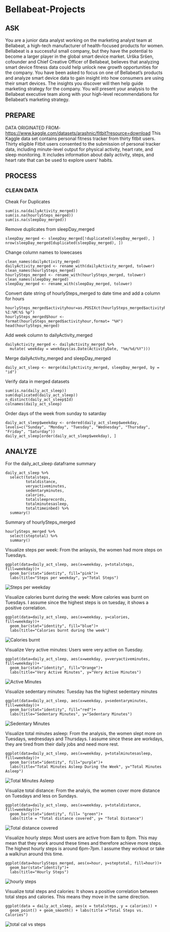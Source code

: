 # Bellabeat-Projects

## ASK
You are a junior data analyst working on the marketing analyst team at Bellabeat, a high-tech manufacturer of health-focused
products for women. Bellabeat is a successful small company, but they have the potential to become a larger player in the
global smart device market. Urška Sršen, cofounder and Chief Creative Officer of Bellabeat, believes that analyzing smart
device fitness data could help unlock new growth opportunities for the company. You have been asked to focus on one of
Bellabeat’s products and analyze smart device data to gain insight into how consumers are using their smart devices. The
insights you discover will then help guide marketing strategy for the company. You will present your analysis to the Bellabeat
executive team along with your high-level recommendations for Bellabeat’s marketing strategy.

## PREPARE
DATA ORIGINATED FROM- https://www.kaggle.com/datasets/arashnic/fitbit?resource=download
This Kaggle data set contains personal fitness tracker from thirty fitbit users. Thirty eligible Fitbit users consented to the submission of personal tracker data, including minute-level output for physical activity, heart rate, and sleep monitoring. It includes information about daily activity, steps, and heart rate that can be used to explore users’ habits.

## PROCESS
### CLEAN DATA
Cheak For Duplicates
```{r}
sum(is.na(dailyActivity_merged))
sum(is.na(hourlySteps_merged))
sum(is.na(sleepDay_merged))
```

Remove duplicates from sleepDay_merged
```{r}
sleepDay_merged <- sleepDay_merged[!duplicated(sleepDay_merged), ]
nrow(sleepDay_merged[duplicated(sleepDay_merged), ])
```

Change column names to lowecases
```{r}
clean_names(dailyActivity_merged)
dailyActivity_merged <- rename_with(dailyActivity_merged, tolower)
clean_names(hourlySteps_merged)
hourlySteps_merged <- rename_with(hourlySteps_merged, tolower)
clean_names(sleepDay_merged)
sleepDay_merged <- rename_with(sleepDay_merged, tolower)
```

Convert date string of hourlySteps_merged to date time and add a column for hours
```{r}
hourlySteps_merged$activityhour=as.POSIXct(hourlySteps_merged$activityhour,format="%m/%d/%Y %I:%M:%S %p")
hourlySteps_merged$hour <-  format(hourlySteps_merged$activityhour,format= "%H")
head(hourlySteps_merged)
```

Add week column to dailyActivity_merged
```{r}
dailyActivity_merged <- dailyActivity_merged %>% 
  mutate( weekday = weekdays(as.Date(ActivityDate, "%m/%d/%Y")))
```

Merge dailyActivity_merged and sleepDay_merged
```{r}
daily_act_sleep <- merge(dailyActivity_merged, sleepDay_merged, by = "id")
```

Verify data in merged datasets
```{r}
sum(is.na(daily_act_sleep))
sum(duplicated(daily_act_sleep))
n_distinct(daily_act_sleep$Id)
colnames(daily_act_sleep)
```
Order days of the week from sunday to satarday
```{r}
daily_act_sleep$weekday <- ordered(daily_act_sleep$weekday, levels=c("Sunday", "Monday", "Tuesday", "Wednesday", "Thursday", "Friday", "Saturday"))
daily_act_sleep[order(daily_act_sleep$weekday), ]
```

## ANALYZE
For the daily_act_sleep dataframe summary
```{r}
daily_act_sleep %>%
  select(totalsteps,
         totaldistance,
         veryactiveminutes,
         sedentaryminutes,
         calories,
         totalsleeprecords,
         totalminutesasleep,
         totaltimeinbed) %>%
  summary()
```

Summary of hourlySteps_merged
```{r}
hourlySteps_merged %>%
  select(steptotal) %>%
  summary()
```

Visualize steps per week: From the anlaysis, the women had more steps on Tuesdays.
```{r}
ggplot(data=daily_act_sleep, aes(x=weekday, y=totalsteps, fill=weekday))+ 
  geom_bar(stat="identity", fill="pink")+
  labs(title="Steps per weekday", y="Total Steps")
```
![Steps per weekday](https://github.com/StephanieAfiaAduBoahen/Bellabeat-Projects/assets/158788793/4315e403-7ce2-42aa-9b5a-f400142040f3)

Visualize calories burnt during the week: More calories was burnt on Tuesdays. I assume since the highest steps is on tuesday, it shows a positive correlation.
```{r}
ggplot(data=daily_act_sleep, aes(x=weekday, y=calories, fill=weekday))+ 
  geom_bar(stat="identity", fill="blue")+
  labs(title="Calories burnt during the week")
```
![Calories burnt](https://github.com/StephanieAfiaAduBoahen/Bellabeat-Projects/assets/158788793/7e7b811d-21e4-4c40-b96b-092020690050)

Visualize Very active minutes: Users were very active on Tuesday.
```{r}
ggplot(data=daily_act_sleep, aes(x=weekday, y=veryactiveminutes, fill=weekday))+ 
  geom_bar(stat="identity", fill="Orange")+
  labs(title="Very Active Minutes", y="Very Active Minutes")
```
![Active Minutes](https://github.com/StephanieAfiaAduBoahen/Bellabeat-Projects/assets/158788793/f28052ec-f399-415c-9995-a8650fbe4f60)

Visualize sedentary minutes: Tuesday has the highest sedentary minutes
```{r}
ggplot(data=daily_act_sleep, aes(x=weekday, y=sedentaryminutes, fill=weekday))+ 
  geom_bar(stat="identity", fill="red")+
  labs(title="Sedentary Minutes", y="Sedentary Minutes")
```
![Sedentary Minutes](https://github.com/StephanieAfiaAduBoahen/Bellabeat-Projects/assets/158788793/3c14f644-2634-42d9-8061-647dc0b67692)

Visualize total minutes asleep: From the analysis, the women slept more on Tuesdays, wednesdays and Thursdays. I assume since these are workdays, they are tired from their daily jobs and need more rest.
```{r}
ggplot(data=daily_act_sleep, aes(x=weekday, y=totalminutesasleep, fill=weekday))+ 
  geom_bar(stat="identity", fill="purple")+
  labs(title="Total Minutes Asleep During the Week", y="Total Minutes Asleep")
```
![Total Minutes Asleep](https://github.com/StephanieAfiaAduBoahen/Bellabeat-Projects/assets/158788793/3c368969-6349-4c25-8ae5-8f3ed4f7dc54)

Visualize total distance: From the analyis, the women cover more distance on Tuesdays and less on Sundays.
```{r}
ggplot(data=daily_act_sleep, aes(x=weekday, y=totaldistance, fill=weekday))+ 
  geom_bar(stat="identity", fill= "green")+
  labs(title = "Total distance covered", y= "Total Distance")
```
![Total distance covered](https://github.com/StephanieAfiaAduBoahen/Bellabeat-Projects/assets/158788793/96b0cb61-7365-485c-8a5f-53483f5c8d49)

Visualize hourly steps: Most users are active from 8am to 8pm. This may mean that they work around these times and therefore achieve more steps. The highest hourly steps is around 6pm-7pm. I assume they workout or take a walk/run around this time.
```{r}
ggplot(data=hourlySteps_merged, aes(x=hour, y=steptotal, fill=hour))+
  geom_bar(stat="identity")+
  labs(title="Hourly Steps")
```
![hourly steps](https://github.com/StephanieAfiaAduBoahen/Bellabeat-Projects/assets/158788793/ef41c0e0-978b-4e10-a09e-0816c8d2a575)

Visualize total steps and calories: It shows a positive correlation between total steps and calories. This means they move in the same direction.
```{r}
ggplot(data = daily_act_sleep, aes(x = totalsteps, y = calories)) + 
  geom_point() + geom_smooth() + labs(title ="Total Steps vs. Calories")
```
![total cal vs steps](https://github.com/StephanieAfiaAduBoahen/Bellabeat-Projects/assets/158788793/e18663cd-e0c6-4523-8464-b6fa1a522d4c)










